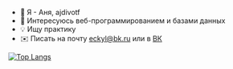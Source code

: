 - 👋 Я - Аня, ajdivotf
- 👀 Интересуюсь веб-программированием и базами данных
- 💡 Ищу практику
- ✉️ Писать на почту <a href="mailto:vlad@webref.ru">eckyl@bk.ru</a> или в [ВК](https://vk.com/ajdivot)

[![Top Langs](https://github-readme-stats.vercel.app/api/top-langs/?username=ajdivotf&layout=compact)](https://github.com/anuraghazra/github-readme-stats)
